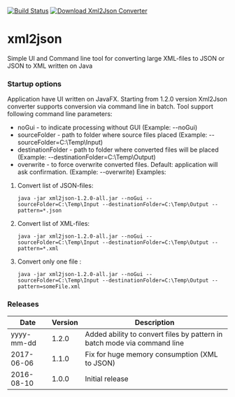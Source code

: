 [![Build Status](https://travis-ci.org/AntonMykolaienko/xml2json.svg?branch=master)](https://travis-ci.org/AntonMykolaienko/xml2json) [![Download Xml2Json Converter](https://img.shields.io/sourceforge/dm/xml2json-converter.svg)](https://sourceforge.net/projects/xml2json-converter/files/latest/download)
# xml2json
Simple UI and Command line tool for converting large XML-files to JSON or JSON to XML written on Java

### Startup options
Application have UI written on JavaFX. Starting from 1.2.0 version Xml2Json converter supports conversion via command line in batch. 
Tool support following command line parameters:
- noGui - to indicate processing without GUI (Example: --noGui)
- sourceFolder - path to folder where source files placed (Example: --sourceFolder=C:\Temp\Input)
- destinationFolder - path to folder where converted files will be placed (Example: --destinationFolder=C:\Temp\Output)
- overwrite - to force overwrite converted files. Default: application will ask confirmation. (Example: --overwrite)
Examples:
1. Convert list of JSON-files:
	```
	java -jar xml2json-1.2.0-all.jar --noGui --sourceFolder=C:\Temp\Input --destinationFolder=C:\Temp\Output --pattern=*.json
	```
2. Convert list of XML-files:
	```
	java -jar xml2json-1.2.0-all.jar --noGui --sourceFolder=C:\Temp\Input --destinationFolder=C:\Temp\Output --pattern=*.xml
	```
3. Convert only one file :
	```
	java -jar xml2json-1.2.0-all.jar --noGui --sourceFolder=C:\Temp\Input --destinationFolder=C:\Temp\Output --pattern=someFile.xml
	```

### Releases
Date | Version | Description
-----|---------|------------
yyyy-mm-dd|1.2.0|Added ability to convert files by pattern in batch mode via command line
2017-06-06|1.1.0|Fix for huge memory consumption (XML to JSON)
2016-08-10|1.0.0|Initial release
